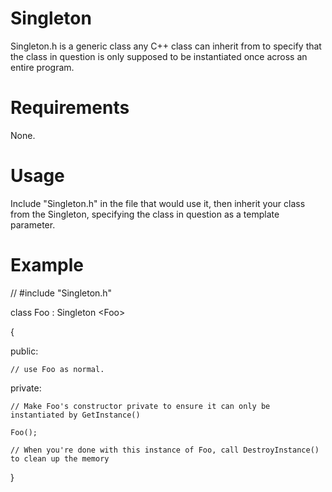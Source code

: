 # Singleton
Singleton.h is a generic class any C++ class can inherit from to specify that the class in question is only supposed to be instantiated once across an entire program. 

# Requirements 
None.

# Usage
Include "Singleton.h" in the file that would use it, then inherit your class from the Singleton, specifying the class in question as a template parameter. 

# Example

// #include "Singleton.h"

class Foo : Singleton \<Foo\>

{

public:

	// use Foo as normal.
	
private:

	// Make Foo's constructor private to ensure it can only be instantiated by GetInstance()
	
	Foo();

	// When you're done with this instance of Foo, call DestroyInstance() to clean up the memory
	
}
